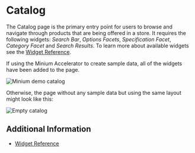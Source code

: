 # Catalog

The Catalog page is the primary entry point for users to browse and navigate through products that are being offered in a store. It requires the following widgets: _Search Bar_, _Options Facets_, _Specification Facet_, _Category Facet_ and _Search Results_. To learn more about available widgets see the [Widget Reference](../liferay-commerce-widgets/widget-reference.md).

If using the Minium Accelerator to create sample data, all of the widgets have been added to the page.

![Minium demo catalog](./catalog/images/01.png)

Otherwise, the page without any sample data but using the same layout might look like this:

![Empty catalog](./catalog/images/02.png)

## Additional Information

* [Widget Reference](../liferay-commerce-widgets/widget-reference.md)
